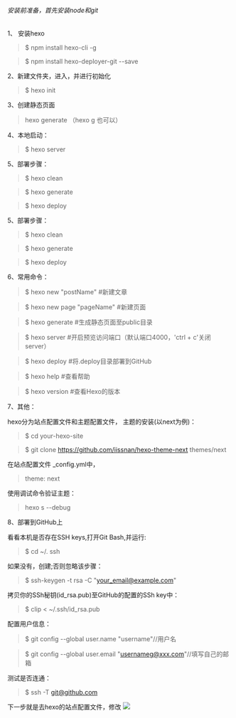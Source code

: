 ###### 安装前准备，首先安装node和git

1、 安装hexo

>$ npm install hexo-cli -g

>$ npm install hexo-deployer-git --save

2、新建文件夹，进入，并进行初始化

>$ hexo init

3、创建静态页面

>hexo generate （hexo g  也可以） 

4、本地启动：

>$ hexo server  

5、部署步骤：

>$ hexo clean

>$ hexo generate

>$ hexo deploy

5、部署步骤：

>$ hexo clean

>$ hexo generate

>$ hexo deploy

6、常用命令：

>$ hexo new "postName" #新建文章

>$ hexo new page "pageName" #新建页面

>$ hexo generate #生成静态页面至public目录

>$ hexo server #开启预览访问端口（默认端口4000，'ctrl + c'关闭server）

>$ hexo deploy #将.deploy目录部署到GitHub

>$ hexo help  #查看帮助

>$ hexo version  #查看Hexo的版本

7、其他：

hexo分为站点配置文件和主题配置文件，
   主题的安装(以next为例)： 

   >$ cd your-hexo-site

   >$ git clone https://github.com/iissnan/hexo-theme-next themes/next

   在站点配置文件 _config.yml中，

   >theme: next

   使用调试命令验证主题：
   >hexo s --debug

8、部署到GitHub上

   看看本机是否存在SSH keys,打开Git Bash,并运行:
   >$ cd ~/. ssh

   如果没有，创建;否则忽略该步骤：
   >$ ssh-keygen -t rsa -C "your_email@example.com"

   拷贝你的SSh秘钥(id_rsa.pub)至GitHub的配置的SSh key中：
   >$ clip < ~/.ssh/id_rsa.pub

   配置用户信息：
   >$ git config --global user.name "username"//用户名

   >$ git config --global user.email "usernameg@xxx.com"//填写自己的邮箱

   测试是否连通：
   >$ ssh -T git@github.com

   下一步就是去hexo的站点配置文件，修改
   ![](https://user-gold-cdn.xitu.io/2018/1/11/160e4f2f37cb4b1f?imageView2/0/w/1280/h/960/format/webp/ignore-error/1)